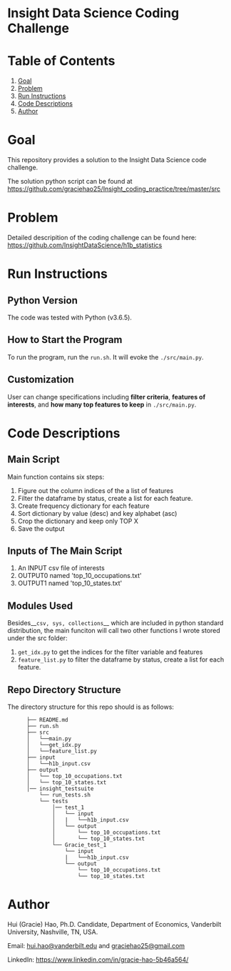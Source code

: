 # Insight Data Science Coding Challenge

# Table of Contents
1. [Goal](README.md#goal)
2. [Problem](README.md#problem)
3. [Run Instructions](README.md#run-instructions)
4. [Code Descriptions](README.md#code-descriptions) 
5. [Author](README.md#author)

 
# Goal
This repository provides a solution to the Insight Data Science code challenge. 

The solution python script can be found at https://github.com/graciehao25/Insight_coding_practice/tree/master/src
# Problem
Detailed descripition of the coding challenge can be found here: https://github.com/InsightDataScience/h1b_statistics

# Run Instructions 
## Python Version
The code was tested with Python (v3.6.5).
## How to Start the Program
To run the program, run the `run.sh`. It will evoke the `./src/main.py`.
## Customization 
User can change specifications including **filter criteria**, **features of interests**, and **how many top features to keep** in `./src/main.py`.

# Code Descriptions
## Main Script
Main function contains six steps:
  1. Figure out the column indices of the a list of features 
  2. Filter the dataframe by status, create a list for each feature.
  3. Create frequency dictionary for each feature
  4. Sort dictionary by value (desc) and key alphabet (asc)
  5. Crop the dictionary and keep only TOP X
  6. Save the output

## Inputs of The Main Script

  1. An INPUT csv file of interests
  2. OUTPUT0 named 'top_10_occupations.txt'
  3. OUTPUT1 named 'top_10_states.txt'

## Modules Used
Besides__`csv, sys, collections`__ which are included in python standard distribution, the main funciton will call two other functions I wrote stored under the src folder:
  1. `get_idx.py` to get the indices for the filter variable and features
  2. `feature_list.py` to filter the dataframe by status, create a list for each feature.

## Repo Directory Structure

The directory structure for this repo should is as follows:
```
      ├── README.md 
      ├── run.sh
      ├── src
      │   └──main.py
      │   └──get_idx.py
      │   └──feature_list.py
      ├── input
      │   └──h1b_input.csv
      ├── output
      │   └── top_10_occupations.txt
      │   └── top_10_states.txt
      │── insight_testsuite
          └── run_tests.sh
          └── tests
              │── test_1
              │   └── input
              │   |   └──h1b_input.csv
              │   └── output
              │       └── top_10_occupations.txt
              │       └── top_10_states.txt
              └── Gracie_test_1
                  └── input
                  |   └──h1b_input.csv
                  └── output
                      └── top_10_occupations.txt
                      └── top_10_states.txt

```
# Author

Hui (Gracie) Hao, Ph.D. Candidate, Department of Economics, Vanderbilt University, Nashville, TN, USA.

Email: hui.hao@vanderbilt.edu and graciehao25@gmail.com

LinkedIn: https://www.linkedin.com/in/gracie-hao-5b46a564/
